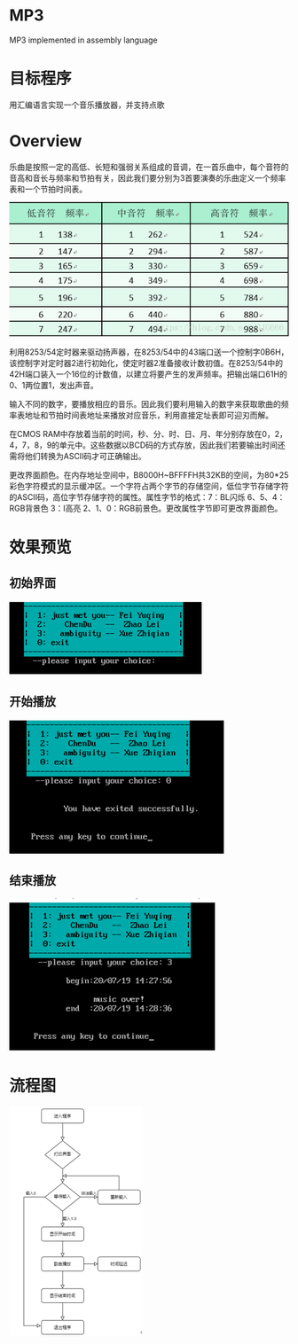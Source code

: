 # MP3

MP3 implemented in assembly language

# 目标程序

用汇编语言实现一个音乐播放器，并支持点歌

# Overview

乐曲是按照一定的高低、长短和强弱关系组成的音调，在一首乐曲中，每个音符的音高和音长与频率和节拍有关，因此我们要分别为3首要演奏的乐曲定义一个频率表和一个节拍时间表。

![20180727215234723](image/README/20180727215234723-17015410329831.png)


利用8253/54定时器来驱动扬声器，在8253/54中的43端口送一个控制字0B6H，该控制字对定时器2进行初始化，使定时器2准备接收计数初值。在8253/54中的42H端口装入一个16位的计数值，以建立将要产生的发声频率。把输出端口61H的0、1两位置1，发出声音。

输入不同的数字，要播放相应的音乐。因此我们要利用输入的数字来获取歌曲的频率表地址和节拍时间表地址来播放对应音乐，利用直接定址表即可迎刃而解。

在CMOS RAM中存放着当前的时间，秒、分、时、日、月、年分别存放在0，2，4，7，8，9的单元中。这些数据以BCD码的方式存放，因此我们若要输出时间还需将他们转换为ASCII码才可正确输出。

更改界面颜色。在内存地址空间中，B8000H~BFFFFH共32KB的空间，为80*25彩色字符模式的显示缓冲区。一个字符占两个字节的存储空间，低位字节存储字符的ASCII码，高位字节存储字符的属性。属性字节的格式：7：BL闪烁  6、5、4：RGB背景色 3：I高亮 2、1、0：RGB前景色。更改属性字节即可更改界面颜色。

# 效果预览

## 初始界面

![image-20231203014653823](image/README/image-20231203014653823.png)

## 开始播放

![image-20231203014718152](image/README/image-20231203014718152.png)

## 结束播放

![image-20231203014751121](image/README/image-20231203014751121.png)

# 流程图

<img src="image/README/image-20231203014613435.png" alt="image-20231203014613435" style="zoom:50%;" />
